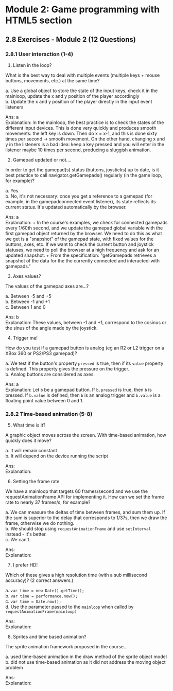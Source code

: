 # Module 2: Game programming with HTML5 section


## 2.8 Exercises - Module 2 (12 Questions)

### 2.8.1 User interaction (1-4)

1. Listen in the loop?

  What is the best way to deal with multiple events (multiple keys + mouse buttons, movements, etc.) at the same time?

  a. Use a global object to store the state of the input keys, check it in the mainloop, update the x and y position of the player accordingly<br>
  b. Update the x and y position of the player directly in the input event listeners<br>

  Ans: a<br>
  Explanation: In the mainloop, the best practice is to check the states of the different input devices. This is done very quickly and produces smooth movements: the left key is down. Then do x = x-1, and this is done sixty times per second -> smooth movement. On the other hand, changing x and y in the listeners is a bad idea: keep a key pressed and you will enter in the listener maybe 10 times per second, producing a sluggish animation.


2. Gamepad updated or not....

  In order to get the gamepad(s) status (buttons, joysticks) up to date, is it best practice to call navigator.getGamepads() regularly (in the game loop, for example)?

  a. Yes.<br>
  b. No, it's not necessary: once you get a reference to a gamepad (for example, in the gamepadconnected event listener), its state reflects its current status. It's updated automatically by the browser.<br>

  Ans: a<br>
  Explanation:
    + In the course's examples, we check for connected gamepads every 1/60th second, and we update the gamepad global variable with the first gamepad object returned by the browser. We need to do this as what we get is a "snapshot" of the gamepad state, with fixed values for the buttons, axes, etc. If we want to check the current button and joystick statuses, we need to poll the browser at a high frequency and ask for an updated snapshot.
    + From the specification: "getGamepads retrieves a snapshot of the data for the the currently connected and interacted-with gamepads."


3. Axes values?

  The values of the gamepad axes are...?

  a. Between -5 and +5<br>
  b. Between -1 and +1<br>
  c. Between 1 and 0<br>

  Ans: b<br>
  Explanation: These values, between -1 and +1, correspond to the cosinus or the sinus of the angle made by the joystick.


4. Trigger me!

  How do you test if a gamepad button is analog (eg an R2 or L2 trigger on a XBox 360 or PS2/PS3 gamepad)?

  a. We test if the button's property `pressed` is true, then if its `value` property is defined. This property gives the pressure on the trigger.<br>
  b. Analog buttons are considered as axes.<br>

  Ans: a<br>
  Explanation: Let `b` be a gamepad button. If `b.pressed` is true, then `b` is pressed. If `b.value` is defined, then `b` is an analog trigger and `b.value` is a floating point value between 0 and 1.


### 2.8.2 Time-based animation (5-8)

5. What time is it?

  A graphic object moves across the screen. With time-based animation, how quickly does it move?

  a. It will remain constant<br>
  b. It will depend on the device running the script<br>

  Ans: <br>
  Explanation: 


6. Setting the frame rate

  We have a mainloop that targets 60 frames/second and we use the requestAnimationFrame API for implementing it. How can we set the frame rate to nearly 37 frames/s, for example?

  a. We can measure the deltas of time between frames, and sum them up. If the sum is superior to the delay that corresponds to 1/37s, then we draw the frame, otherwise we do nothing.<br>
  b. We should stop using `requestAnimationFrame` and use `setInterval` instead - it's better.<br>
  c. We can't.<br>

  Ans: <br>
  Explanation: 


7. I prefer HD!

  Which of these gives a high resolution time (with a sub millisecond accuracy)? (2 correct answers.)

  a. `var time = new Date().getTime();`<br>
  b. `var time = performance.now();`<br>
  c. `var time = Date.now();`<br>
  d. Use the parameter passed to the `mainloop` when called by `requestAnimationFrame(mainloop)`<br>

  Ans: <br>
  Explanation: 


8. Sprites and time based animation?

  The sprite animation framework proposed in the course...

  a. used time-based animation in the draw method of the sprite object model<br>
  b. did not use time-based animation as it did not address the moving object problem<br>

  Ans: <br>
  Explanation: 





